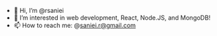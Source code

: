 - 👋 Hi, I’m @rsaniei
- 👀 I’m interested in web development, React, Node.JS, and MongoDB!
- 📫 How to reach me: @saniei.r@gmail.com

<!---
rsaniei/rsaniei is a ✨ special ✨ repository because its `README.md` (this file) appears on your GitHub profile.
You can click the Preview link to take a look at your changes.
--->

